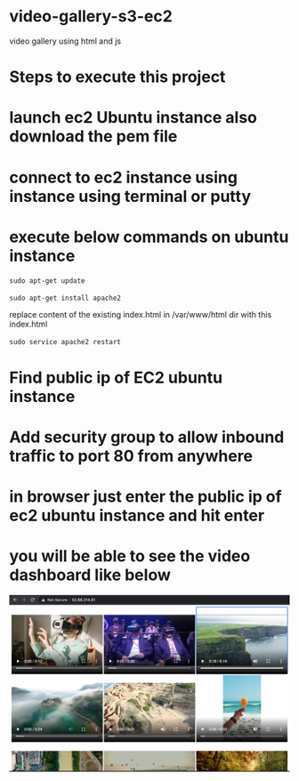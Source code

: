 # video-gallery-s3-ec2
video gallery using html and js

# Steps to execute this project

# launch ec2 Ubuntu instance also download the pem file

# connect to ec2 instance using instance using terminal or putty 

# execute below commands on ubuntu instance

`sudo apt-get update`

`sudo apt-get install apache2`

replace content of  the existing index.html in /var/www/html dir with this index.html 

`sudo service apache2 restart`

# Find public ip of EC2 ubuntu instance

# Add security group to allow inbound traffic to port 80 from anywhere

# in browser just enter the public ip of ec2 ubuntu instance and hit enter

# you will be able to see the video dashboard  like below


![](apache.png)



